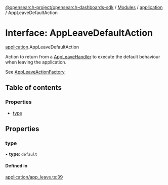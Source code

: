 [@opensearch-project/opensearch-dashboards-sdk](../README.md) / [Modules](../modules.md) / [application](../modules/application.md) / AppLeaveDefaultAction

# Interface: AppLeaveDefaultAction

[application](../modules/application.md).AppLeaveDefaultAction

Action to return from a [AppLeaveHandler](../modules/application.md#appleavehandler) to execute the default
behaviour when leaving the application.

See [AppLeaveActionFactory](application.AppLeaveActionFactory.md)

## Table of contents

### Properties

- [type](application.AppLeaveDefaultAction.md#type)

## Properties

### type

• **type**: `default`

#### Defined in

[application/app_leave.ts:39](https://github.com/opensearch-project/opensearch-dashboards-sdk-js/blob/8190d60/lib/application/app_leave.ts#L39)
